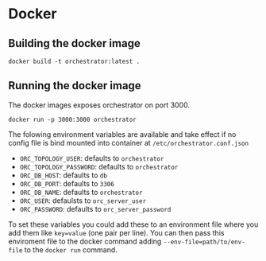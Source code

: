 # Docker

## Building the docker image
```
docker build -t orchestrator:latest .
```

## Running the docker image
The docker images exposes orchestrator on port 3000.

```
docker run -p 3000:3000 orchestrator
```

The folowing environment variables are available and take effect if no config
file is bind mounted into container at `/etc/orchestrator.conf.json`

* `ORC_TOPOLOGY_USER`: defaults to `orchestrator`
* `ORC_TOPOLOGY_PASSWORD`: defaults to `orchestrator`
* `ORC_DB_HOST`: defaults to `db`
* `ORC_DB_PORT`: defaults to `3306`
* `ORC_DB_NAME`: defaults to `orchestrator`
* `ORC_USER`: defaulsts to `orc_server_user`
* `ORC_PASSWORD`: defaults to `orc_server_password`

To set these variables you could add these to an environment file where you add them like `key=value` (one pair per line). You can then pass this enviroment file to the docker command adding `--env-file=path/to/env-file` to the `docker run` command.
